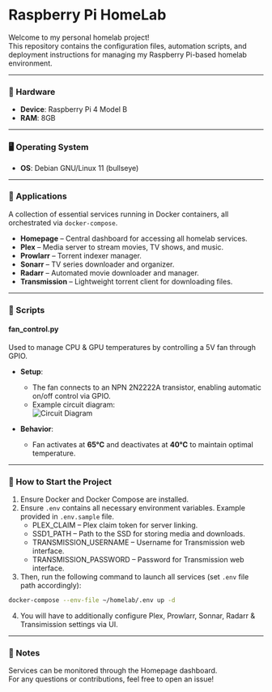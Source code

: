 # Raspberry Pi HomeLab

Welcome to my personal homelab project!<br/>
This repository contains the configuration files, automation scripts, and deployment instructions for managing my Raspberry Pi-based homelab environment.

---

### 📡 Hardware
- **Device**: Raspberry Pi 4 Model B  
- **RAM**: 8GB

---

### 🖥️ Operating System
- **OS**: Debian GNU/Linux 11 (bullseye)  

---

### 🧰 Applications
A collection of essential services running in Docker containers, all orchestrated via `docker-compose`.

- **Homepage** – Central dashboard for accessing all homelab services.
- **Plex** – Media server to stream movies, TV shows, and music.
- **Prowlarr** – Torrent indexer manager.
- **Sonarr** – TV series downloader and organizer.
- **Radarr** – Automated movie downloader and manager.
- **Transmission** – Lightweight torrent client for downloading files.

---

### 🔧 Scripts
#### **fan_control.py**  
Used to manage CPU & GPU temperatures by controlling a 5V fan through GPIO.  

- **Setup**:
  - The fan connects to an NPN 2N2222A transistor, enabling automatic on/off control via GPIO.
  - Example circuit diagram:  
    ![Circuit Diagram](https://github.com/user-attachments/assets/dfefdb75-9d30-48e5-855b-3c200305644f)  
  
- **Behavior**:
  - Fan activates at **65°C** and deactivates at **40°C** to maintain optimal temperature.
  
---

### 🚀 How to Start the Project
1. Ensure Docker and Docker Compose are installed.
2. Ensure `.env` contains all necessary environment variables. Example provided in `.env.sample` file.
    * PLEX_CLAIM – Plex claim token for server linking.
    * SSD1_PATH – Path to the SSD for storing media and downloads.
    * TRANSMISSION_USERNAME – Username for Transmission web interface.
    * TRANSMISSION_PASSWORD – Password for Transmission web interface.
3. Then, run the following command to launch all services (set `.env` file path accordingly):

```bash
docker-compose --env-file ~/homelab/.env up -d
```

4. You will have to additionally configure Plex, Prowlarr, Sonnar, Radarr & Transimission settings via UI.

---

### 📄 Notes

Services can be monitored through the Homepage dashboard.<br/>
For any questions or contributions, feel free to open an issue!
